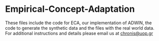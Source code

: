 # Empirical-Concept-Adaptation

These files include the code for ECA, our implementation of ADWIN, the code to generate the synthetic data and the files with the real world data. For additional instructions and details please email us at chronis@uop.gr 

